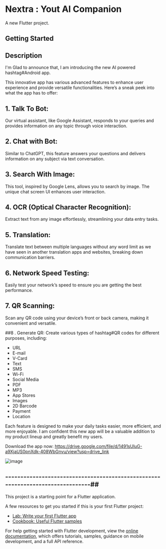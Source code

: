 # Nextra : Yout AI Companion

A new Flutter project.

## Getting Started


## Description


I'm Glad to announce that, I am introducing the new AI powered hashtag#Android app.

This innovative app has various advanced features to enhance user experience and provide versatile functionalities. Here’s a sneak peek into what the app has to offer:

## 1. Talk To Bot:
   Our virtual assistant, like Google Assistant, responds to your queries and provides information on any topic through voice interaction.

## 2. Chat with Bot:
   Similar to ChatGPT, this feature answers your questions and delivers information on any subject via text conversation.

## 3. Search With Image:
   This tool, inspired by Google Lens, allows you to search by image. The unique chat screen UI enhances user interaction.

## 4. OCR (Optical Character Recognition):
   Extract text from any image effortlessly, streamlining your data entry tasks.

## 5. Translation: 
   Translate text between multiple languages without any word limit as we have seen in another translation apps and websites, breaking down communication barriers.

## 6. Network Speed Testing:
   Easily test your network’s speed to ensure you are getting the best performance.

## 7. QR Scanning:
   Scan any QR code using your device’s front or back camera, making it convenient and versatile.

##8 . Generate QR: Create various types of hashtag#QR codes for different purposes, including:
 - URL
 - E-mail
 - V-Card
 - Text
 - SMS
 - Wi-Fi
 - Social Media
 - PDF
 - MP3
 - App Stores
 - Images
 - 2D Barcode
 - Payment
 - Location

Each feature is designed to make your daily tasks easier, more efficient, and more enjoyable. I am confident this new app will be a valuable addition to my product lineup and greatly benefit my users.

Download the app now: https://drive.google.com/file/d/1491sUluG-a9XjaUS0pnXdk-408WbGnvu/view?usp=drive_link


![image](https://github.com/tiwarivk1511/Nextra/assets/108867686/5b71bda8-44d7-4b57-8534-c99551b4e062)


## -------------------------------------------------------------------------------##

This project is a starting point for a Flutter application.

A few resources to get you started if this is your first Flutter project:

- [Lab: Write your first Flutter app](https://docs.flutter.dev/get-started/codelab)
- [Cookbook: Useful Flutter samples](https://docs.flutter.dev/cookbook)

For help getting started with Flutter development, view the
[online documentation](https://docs.flutter.dev/), which offers tutorials,
samples, guidance on mobile development, and a full API reference.
